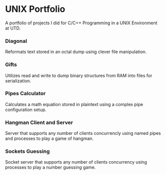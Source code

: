# UNIX Portfolio
A portfolio of projects I did for C/C++ Programming in a UNIX Environment at UTD.

### Diagonal
Reformats text stored in an octal dump using clever file manipulation.

### Gifts
Utilizes read and write to dump binary structures from RAM into files for serialization.

### Pipes Calculator 
Calculates a math equation stored in plaintext using a complex pipe configuration setup.

### Hangman Client and Server 
Server that supports any number of clients concurrencly using named pipes and processes to play a game of hangman.

### Sockets Guessing 
Socket server that supports any number of clients concurrency using processes to play a number guessing game.

